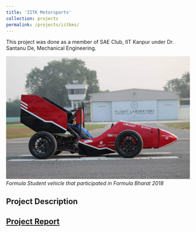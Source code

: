 ```yaml
---
title: 'IITK Motorsports'
collection: projects
permalink: /projects/iitkms/
---
```


This project was done as a member of SAE Club, IIT Kanpur under Dr. Santanu De, Mechanical Engineering.


![F18 IITKMS](/images/f18.jpg)
*Formula Student vehicle that participated in Formula Bharat 2018*

Project Description
---

[Project Report](http://exampleurl.com)
---
